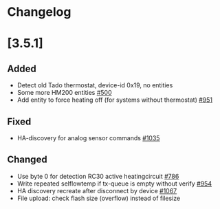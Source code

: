 # Changelog

# [3.5.1]

## Added

- Detect old Tado thermostat, device-id 0x19, no entities
- Some more HM200 entities [#500](https://github.com/emsesp/EMS-ESP32/issues/500)
- Add entity to force heating off (for systems without thermostat) [#951](https://github.com/emsesp/EMS-ESP32/issues/951)

## Fixed

- HA-discovery for analog sensor commands [#1035](https://github.com/emsesp/EMS-ESP32/issues/1035)

## Changed

- Use byte 0 for detection RC30 active heatingcircuit [#786](https://github.com/emsesp/EMS-ESP32/issues/786)
- Write repeated selflowtemp if tx-queue is empty without verify [#954](https://github.com/emsesp/EMS-ESP32/issues/954)
- HA discovery recreate after disconnect by device [#1067](https://github.com/emsesp/EMS-ESP32/issues/1067)
- File upload: check flash size (overflow) instead of filesize
